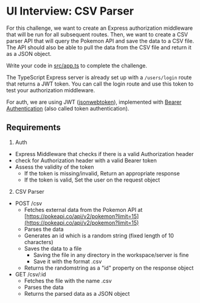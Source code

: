 # UI Interview: CSV Parser


For this challenge, we want to create an Express authorization middleware that will be run for all subsequent routes. Then, we want to create a CSV parser API that will query the Pokemon API and save the data to a CSV file. The API should also be able to pull the data from the CSV file and return it as a JSON object.

Write your code in [src/app.ts](./src/app.ts) to complete the challenge. 

The TypeScript Express server is already set up with a `/users/login` route that returns a JWT token. You can call the login route and use this token to test your authorization middleware.

For auth, we are using JWT ([jsonwebtoken](https://www.npmjs.com/package/jsonwebtoken)), implemented with [Bearer Authentication](https://swagger.io/docs/specification/authentication/bearer-authentication/) (also called token authentication).


## Requirements
1. Auth 
  - Express Middleware that checks if there is a valid Authorization header
  - check for Authorization header with a valid Bearer token
  - Assess the validity of the token
    - If the token is missing/invalid, Return an appropriate response
    - If the token is valid, Set the user on the request object
2. CSV Parser
  - POST /csv
    - Fetches external data from the Pokemon API at [https://pokeapi.co/api/v2/pokemon?limit=15](https://pokeapi.co/api/v2/pokemon?limit=15)
    - Parses the data 
    - Generates an id which is a random string (fixed length of 10 characters)
    - Saves the data to a file
      - Saving the file in any directory in the workspace/server is fine
      - Save it with the format <randomstring-from-last-step>.csv
    - Returns the randomstring as a "id" property on the response object
  - GET /csv/:id
    - Fetches the file with the name <id>.csv
    - Parses the data
    - Returns the parsed data as a JSON object